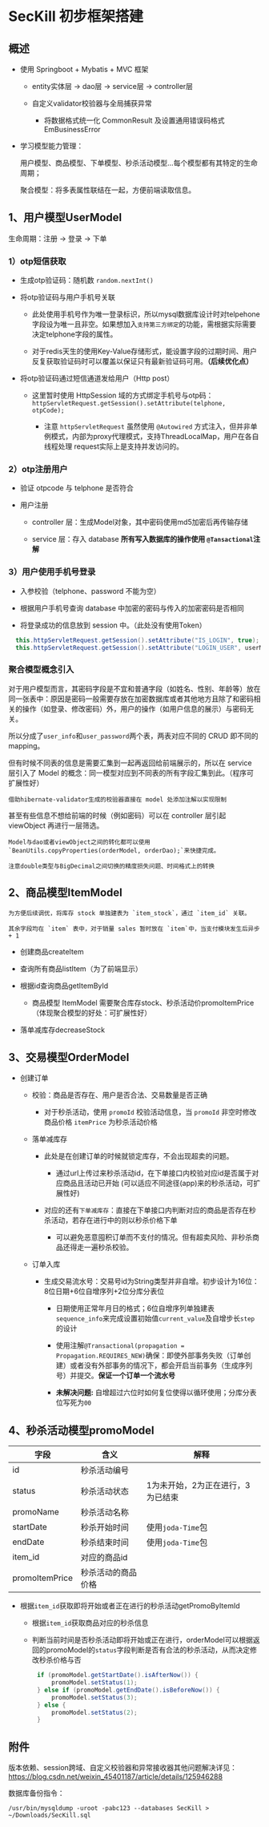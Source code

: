 # SecKill 初步框架搭建

## 概述

- 使用 Springboot + Mybatis + MVC 框架

  - entity实体层 -> dao层 -> service层 -> controller层
  
  - 自定义validator校验器与全局捕获异常

    - 将数据格式统一化 CommonResult 及设置通用错误码格式 EmBusinessError
    
- 学习模型能力管理：

    用户模型、商品模型、下单模型、秒杀活动模型...每个模型都有其特定的生命周期；

    聚合模型：将多表属性联结在一起，方便前端读取信息。

## 1、用户模型UserModel

生命周期：注册 -> 登录 -> 下单

### 1）otp短信获取

- 生成otp验证码：随机数 `random.nextInt()`

- 将otp验证码与用户手机号关联

  - 此处使用手机号作为唯一登录标识，所以mysql数据库设计时对telpehone字段设为唯一且非空。如果想加入`支持第三方绑定`的功能，需根据实际需要决定telphone字段的属性。

  - 对于redis天生的使用Key-Value存储形式，能设置字段的过期时间、用户反复获取验证码时可以覆盖以保证只有最新验证码可用。**（后续优化点）**
  
- 将otp验证码通过短信通道发给用户（Http post）

  - 这里暂时使用 HttpSession 域的方式绑定手机号与otp码：`httpServletRequest.getSession().setAttribute(telphone, otpCode);`
  
    - 注意 `httpServletRequest` 虽然使用 `@Autowired` 方式注入，但并非单例模式，内部为proxy代理模式，支持ThreadLocalMap，用户在各自线程处理 request实际上是支持并发访问的。
    
### 2）otp注册用户

- 验证 otpcode 与 telphone 是否符合

- 用户注册

  - controller 层：生成Model对象，其中密码使用md5加密后再传输存储

  - service 层：存入 database **所有写入数据库的操作使用 `@Tansactional`注解**

### 3）用户使用手机号登录

- 入参校验（telphone、password 不能为空）

- 根据用户手机号查询 database 中加密的密码与传入的加密密码是否相同

- 将登录成功的信息放到 session 中。（此处没有使用Token）

```java
  this.httpServletRequest.getSession().setAttribute("IS_LOGIN", true);
  this.httpServletRequest.getSession().setAttribute("LOGIN_USER", userModel);
```   

### 聚合模型概念引入

对于用户模型而言，其密码字段是不宜和普通字段（如姓名、性别、年龄等）放在同一张表中：原因是密码一般需要存放在加密数据库或者其他地方且除了和密码相关的操作（如登录、修改密码）外，用户的操作（如用户信息的展示）与密码无关。

所以分成了`user_info`和`user_password`两个表，两表对应不同的 CRUD 即不同的 mapping。

但有时候不同表的信息是需要汇集到一起再返回给前端展示的，所以在 service 层引入了 Model 的概念：同一模型对应到不同表的所有字段汇集到此。（程序可扩展性好）

    借助hibernate-validator生成的校验器直接在 model 处添加注解以实现限制

甚至有些信息不想给前端的时候（例如密码）可以在 controller 层引起 viewObject 再进行一层筛选。

    Model与dao或者viewObject之间的转化都可以使用`BeanUtils.copyProperties(orderModel, orderDao);`来快捷完成。
    
    注意double类型与BigDecimal之间切换的精度损失问题、时间格式上的转换

## 2、商品模型ItemModel

    为方便后续调优，将库存 stock 单独建表为 `item_stock`，通过 `item_id` 关联。
    
    其余字段均在 `item` 表中，对于销量 sales 暂时放在 `item`中，当支付模块发生后异步 + 1

- 创建商品createItem

- 查询所有商品listItem（为了前端显示）

- 根据id查询商品getItemById
  
  - 商品模型 ItemModel 需要聚合库存stock、秒杀活动价promoItemPrice（体现聚合模型的好处：可扩展性好）
  
- 落单减库存decreaseStock

## 3、交易模型OrderModel

- 创建订单

  - 校验：商品是否存在、用户是否合法、交易数量是否正确
  
    - 对于秒杀活动，使用 `promoId` 校验活动信息，当 `promoId` 非空时修改商品价格 `itemPrice` 为秒杀活动价格
    
  - 落单减库存
  
    - 此处是在创建订单的时候就锁定库存，不会出现超卖的问题。
 
      - 通过url上传过来秒杀活动id，在下单接口内校验对应id是否属于对应商品且活动已开始 (可以适应不同途径(app)来的秒杀活动，可扩展性好)
 
    - 对应的还有`下单减库存`：直接在下单接口内判断对应的商品是否存在秒杀活动，若存在进行中的则以秒杀价格下单

      - 可以避免恶意囤积订单而不支付的情况。但有超卖风险、非秒杀商品还得走一遍秒杀校验。
      
  - 订单入库
  
    - 生成交易流水号：交易号id为String类型并非自增。初步设计为16位：8位日期+6位自增序列+2位分库分表位
    
      - 日期使用正常年月日的格式；6位自增序列单独建表`sequence_info`来完成设置初始值`current_value`及自增步长`step`的设计
      
      - 使用注解`@Transactional(propagation = Propagation.REQUIRES_NEW)`确保：即使外部事务失败（订单创建）或者没有外部事务的情况下，都会开启当前事务（生成序列号）并提交。**保证一个订单一个流水号**
      
      - **未解决问题:** 自增超过六位时如何复位使得以循环使用；分库分表位写死为`00`
      
## 4、秒杀活动模型promoModel

|字段|含义|解释|
|----|----|----|
|id|秒杀活动编号||
|status|秒杀活动状态|1为未开始，2为正在进行，3为已结束|
|promoName|秒杀活动名称||
|startDate|秒杀开始时间|使用`joda-Time`包|
|endDate|秒杀结束时间|使用`joda-Time`包|
|item_id|对应的商品id||
|promoItemPrice|秒杀活动的商品价格||

- 根据`item_id`获取即将开始或者正在进行的秒杀活动getPromoByItemId

  - 根据`item_id`获取商品对应的秒杀信息

  - 判断当前时间是否秒杀活动即将开始或正在进行，orderModel可以根据返回的promoModel的`status`字段判断是否有合法的秒杀活动，从而决定修改秒杀价格与否
  
```java
        if (promoModel.getStartDate().isAfterNow()) {
            promoModel.setStatus(1);
        } else if (promoModel.getEndDate().isBeforeNow()) {
            promoModel.setStatus(3);
        } else {
            promoModel.setStatus(2);
        }
```     
  
## 附件

版本依赖、session跨域、自定义校验器和异常接收器其他问题解决详见：<https://blog.csdn.net/weixin_45401187/article/details/125946288>

数据库备份指令：

`/usr/bin/mysqldump -uroot -pabc123 --databases SecKill > ~/Downloads/SecKill.sql`
